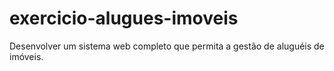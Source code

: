 # exercicio-alugues-imoveis
Desenvolver um sistema web completo que permita a gestão de aluguéis de imóveis.
